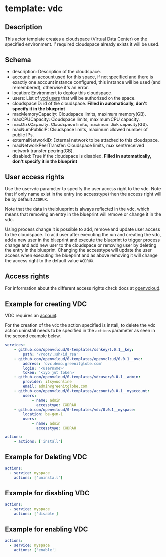 # template: vdc

## Description

This actor template creates a cloudspace (Virtual Data Center) on the specified environment. If required cloudspace already exists it will be used.

## Schema

- description: Description of the cloudspace.
- account: an [account](../account) used for this space, if not specified and there is exactly one account instance configured, this instance will be used (and remembered), otherwise it's an error.
- location: Environment to deploy this cloudspace.
- users: List of [vcd users](#vdc-user) that will be authorized on the space.
- cloudspaceID: id of the cloudspace. **Filled in automatically, don't specify it in the blueprint**
- maxMemoryCapacity: Cloudspace limits, maximum memory(GB).
- maxCPUCapacity: Cloudspace limits, maximum CPU capacity.
- maxDiskCapacity: Cloudspace limits, maximum disk capacity(GB).
- maxNumPublicIP: Cloudspace limits, maximum allowed number of public IPs.
- externalNetworkID: External network to be attached to this cloudspace.
- maxNetworkPeerTransfer: Cloudspace limits, max sent/received network transfer peering(GB).
- disabled: True if the cloudspace is disabled. **Filled in automatically, don't specify it in the blueprint**

## User access rights

Use the uservdc parameter to specify the user access right to the vdc. Note that if only name exist in the entry (no accesstype) then the access right will be by default `ACDRUX`.

Note that the data in the blueprint is always reflected in the vdc, which means that removing an entry in the blueprint will remove or change it in the vdc.

Using process change it is possible to add, remove and update user access to the cloudspace. To add user after executing the run and creating the vdc, add a new user in the blueprint and execute the blueprint to trigger process change and add new user to the cloudspace or removing user by deleting the entry in the blueprint. Changing the accesstype will update the user access when executing the blueprint and as above removing it will change the access right to the default value `ACDRUX`.

## Access rights

For information about the different access rights check docs at [openvcloud](https://github.com/0-complexity/openvcloud/blob/2.1.7/docs/EndUserPortal/Authorization/AuthorizationModel.md).

## Example for creating VDC

VDC requires an [account](../account).

For the creation of the vdc the action specified is install, to delete the vdc action uninstall needs to be specified in the `actions` parameter as seen in the second example below.

```yaml
services:
    - github.com/openvcloud/0-templates/sshkey/0.0.1__key:
        path: '/root/.ssh/id_rsa'
    - github.com/openvcloud/0-templates/openvcloud/0.0.1__ovc:
        address: 'ovc.demo.greenitglobe.com'
        login: '<username>'
        token: '<iyo jwt token>'
    - github.com/openvcloud/0-templates/vdcuser/0.0.1__admin:
        provider: itsyouonline
        email: admin@greenitglobe.com
    - github.com/openvcloud/0-templates/account/0.0.1__myaccount:
        users:
            - name: admin
              accesstype: CXDRAU
    - github.com/openvcloud/0-templates/vdc/0.0.1__myspace:
        location: be-gen-1
        users:
            - name: admin
              accesstype: CXDRAU

actions:
    - actions: ['install']
```

## Example for Deleting VDC

```yaml
actions:
  - service: myspace
    actions: ['uninstall']
```

## Example for disabling VDC

```yaml
actions:
  - service: myspace
    actions: ['disable']
```

## Example for enabling VDC
```yaml
actions:
  - service: myspace
    actions: ['enable']
```
